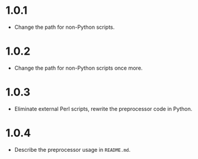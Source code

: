 # 1.0.1

- Change the path for non-Python scripts.


# 1.0.2

- Change the path for non-Python scripts once more.


# 1.0.3

- Eliminate external Perl scripts, rewrite the preprocessor code in Python.


# 1.0.4

- Describe the preprocessor usage in `README.md`.
